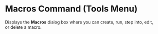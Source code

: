 
# Macros Command (Tools Menu)

Displays the  **Macros** dialog box where you can create, run, step into, edit, or delete a macro.

